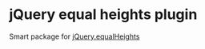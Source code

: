 jQuery equal heights plugin
===================


Smart package for [jQuery.equalHeights](https://github.com/mattbanks/jQuery.equalHeights)